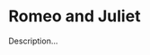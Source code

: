 <!-- ======================================================================
--- Search engine
title:          Romeo and Juliet
keywords:       Romeo, Juliet, tragedy
description:    Romeo and Juliet by William Shakespeare.
--- Menu system
order:          80
text:           Romeo and Juliet
hidden:         false
umbel:          false
--- Page properties
id:             
document:       
layout:         layout-2-left
$-left:         play-list
searchable:     true
======================================================================= -->

# Romeo and Juliet

Description...
